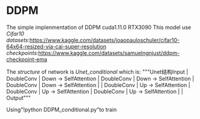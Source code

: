 # DDPM
The simple implenmentation of DDPM
cuda1.11.0
RTX3090
This model use *Cifar10 datasets*:https://www.kaggle.com/datasets/joaopauloschuler/cifar10-64x64-resized-via-cai-super-resolution
*checkpoints*:https://www.kaggle.com/datasets/samuelngnjust/ddpm-checkpoint-ema

The *structure* of network is *Unet_conditional* which is:
"""Unet结构Input
           |
        DoubleConv
           |
        Down -> SelfAttention
           |
        DoubleConv
           |
        Down -> SelfAttention
           |
        DoubleConv
           |
        Down -> SelfAttention
           |
           |
        DoubleConv
           |
        Up -> SelfAttention
           |
        DoubleConv
           |
        Up -> SelfAttention
           |
        DoubleConv
           |
        Up -> SelfAttention
           |
           |
        Output"""

        
Using"!python DDPM_conditional.py"to train



